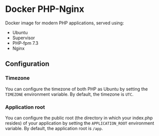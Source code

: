 # Docker PHP-Nginx

Docker image for modern PHP applications, served using:
- Ubuntu
- Supervisor
- PHP-fpm 7.3
- Nginx

## Configuration

### Timezone

You can configure the timezone of both PHP as Ubuntu by setting the `TIMEZONE` environment variable. By default, the timezone is `UTC`.

### Application root

You can configure the public root (the directory in which your index.php resides) of your application by setting the `APPLICATION_ROOT` environment variable. By default, the application root is `/app`.